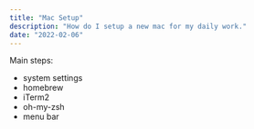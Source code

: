 ```yaml
---
title: "Mac Setup"
description: "How do I setup a new mac for my daily work."
date: "2022-02-06"
---
```


Main steps:

- system settings
- homebrew
- iTerm2
- oh-my-zsh
- menu bar
